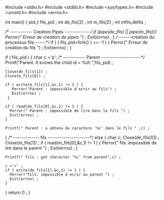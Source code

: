 

#include <stdio.h>
#include <stdlib.h>
#include <sys/types.h>
#include <unistd.h>
#include <errno.h>

int main()
{
  pid_t fils_pid ;
  int de_fils[2] ;
  int m_fils[2] ;
  int mfils,defils ;

  /* ----------- Creation  Pipes -------------*/
  if (pipe(de_fils) || pipe(m_fils)){
    Perror(" Erreur de creation de pipes ") ;
    Exit(errno) ;
  }
    /*-------creation du processus fils------*/
  if ( ( fils_pid=fork() ) == -1 ) {
    Perror(" Erreur de creation du fils ") ;
    Exit(errno) ;
  }

  if ( fils_pid ) {
    char c ='p';
    /* ----------- Parent --------------------*/
    Printf("Parent. It knows the child id = %d\ ",fils_pid) ;

    Close(de_fils[1]) ;
    Close(m_fils[0]) ;

    if ( write(m_fils[1],&c,1) != 1 ) {
       Perror("Parent : impossible d'ecrir au fils") ;
       Exit(errno) ;
     }

    if ( read(de_fils[0],&c,1) != 1 ) {
      Perror(" Parent : impossible de lire dans le fils ") ;
      Exit(errno) ;
    }

    Printf(" Parent : a obtenu du caractere '%c' dans le fils " ,c) ;
  }
  /* ------------- fils ---------------------*/
  else {
     char c;
    Close(de_fils[0]) ;
    Close(m_fils[1]) ;
      if ( read(m_fils[0],&c,1) != 1 ) {
      Perror(" fils: impossible de lire dans le parent ") ;
      Exit(errno) ;
    }

    Printf(" fils : got character ‘%c’ from parent",c) ;

    c ='c' ;
    if ( write(de_fils[1],&c,1) != 1 ) {
      Perror("fils: impossible d ecrir au parent ") ;
      Exit(errno) ;
    }

  }
    return 0 ;
}
